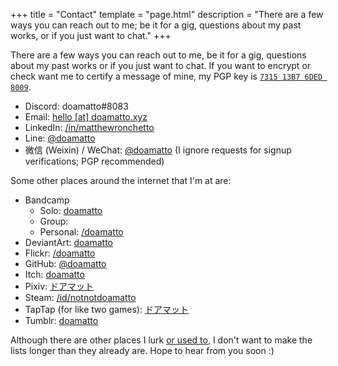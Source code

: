 +++
title = "Contact"
template = "page.html"
description = "There are a few ways you can reach out to me; be it for a gig, questions about my past works, or if you just want to chat."
+++

There are a few ways you can reach out to me, be it for a gig, questions about my past works or if you just want to chat. If you want to encrypt or check want me to certify a message of mine, my PGP key is [`7315 13B7 6DED 8009`](https://keybase.io/doamatto).

- Discord: doamatto#8083
- Email: [hello \[at\] doamatto.xyz](mailto:hello@doamatto.xyz)
- LinkedIn: [/in/matthewronchetto](https://www.linkedin.com/in/matthewronchetto)
- Line: [@doamatto](/assets/line_invite.jpg)
- 微信 (Weixin) / WeChat: [@doamatto](/assets/wechat_invite.jpg) (I ignore requests for signup verifications; PGP recommended)

Some other places around the internet that I'm at are:
- Bandcamp
    - Solo: [doamatto](https://doamatto.bandcamp.com)
    - Group:
    - Personal: [/doamatto](https://bandcamp.com/doamatto)
- DeviantArt: [doamatto](https://doamatto.deviantart.com)
- Flickr: [/doamatto](https://flickr.com/doamatto)
- GitHub: [@doamatto](https://github.com/doamatto)
- Itch: [doamatto](https://doamatto.itch.io)
- Pixiv: [ドアマット](https://www.pixiv.net/en/users/70007059)
- Steam: [/id/notnotdoamatto](https://steamcommunity.com/id/notnotdoamatto)
- TapTap (for like two games): [ドアマット](https://www.taptap.io/user/375462982)
- Tumblr: [doamatto](https://doamatto.tumblr.com)

Although there are other places I lurk [or used to](/archive/social), I don't want to make the lists longer than they already are. Hope to hear from you soon :)
